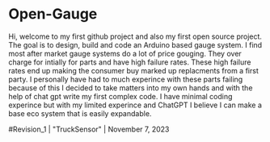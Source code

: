 # Open-Gauge
  Hi, welcome to my first github project and also my first open source project. The goal is to design, build and code an Arduino based gauge system. 
I find most after market gauge systems do a lot of price gouging. They over charge for intially for parts and have high failure rates. These high 
failure rates end up making the consumer buy marked up replacments from a first party. I personally have had to much experince with these parts failing
because of this I decided to take matters into my own hands and with the help of chat gpt write my first complex code. I have minimal coding experince
but with my limited experince and ChatGPT I believe I can make a base eco system that is easily expandable.

#Revision_1   |  "TruckSensor"  |  November 7, 2023
    
